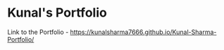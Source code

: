 # Kunal's Portfolio
Link to the Portfolio - https://kunalsharma7666.github.io/Kunal-Sharma-Portfolio/
